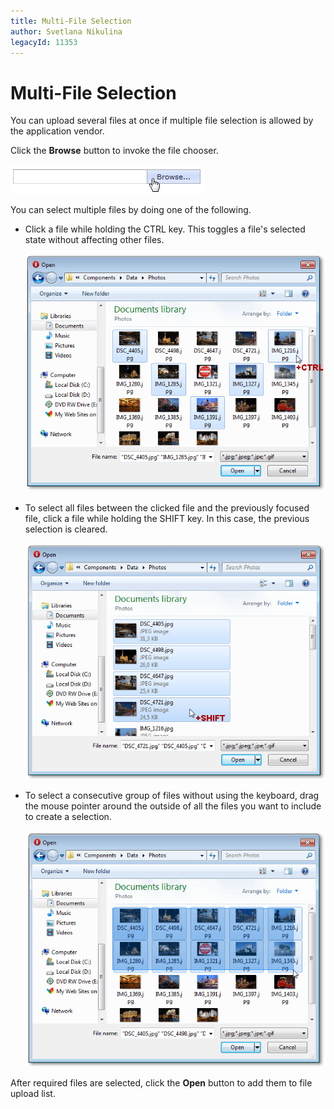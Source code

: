 ```yaml
---
title: Multi-File Selection
author: Svetlana Nikulina
legacyId: 11353
---
```

# Multi-File Selection
You can upload several files at once if multiple file selection is allowed by the application vendor.

Click the **Browse** button to invoke the file chooser.

![ASPxUploadControl_multi-select_browse.png](../../images/img16475.png)

You can select multiple files by doing one of the following.
* Click a file while holding the CTRL key. This toggles a file's selected state without affecting other files.
	
	![ASPxUploadControl_multi-select_ctrl.png](../../images/img16476.png)
* To select all files between the clicked file and the previously focused file, click a file while holding the SHIFT key. In this case, the previous selection is cleared.
	
	![ASPxUploadControl_multi-select_shift.png](../../images/img16477.png)
* To select a consecutive group of files without using the keyboard, drag the mouse pointer around the outside of all the files you want to include to create a selection.
	
	![ASPxUploadControl_multi-select_drag.png](../../images/img16478.png)

After required files are selected, click the **Open** button to add them to file upload list.
